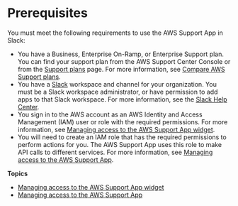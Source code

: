 # Prerequisites<a name="prerequisites-support-app-for-slack"></a>

You must meet the following requirements to use the AWS Support App in Slack:
+ You have a Business, Enterprise On\-Ramp, or Enterprise Support plan\. You can find your support plan from the AWS Support Center Console or from the [Support plans](https://console.aws.amazon.com/support/plans) page\. For more information, see [Compare AWS Support plans](http://aws.amazon.com/premiumsupport/plans/)\.
+ You have a [Slack](https://slack.com/) workspace and channel for your organization\. You must be a Slack workspace administrator, or have permission to add apps to that Slack workspace\. For more information, see the [Slack Help Center](https://slack.com/help/articles/222386767-Manage-app-approval-for-your-workspace)\.
+ You sign in to the AWS account as an AWS Identity and Access Management \(IAM\) user or role with the required permissions\. For more information, see [Managing access to the AWS Support App widget](slack-authorization-permissions.md)\.
+ You will need to create an IAM role that has the required permissions to perform actions for you\. The AWS Support App uses this role to make API calls to different services\. For more information, see [Managing access to the AWS Support App](support-app-permissions.md)\.

**Topics**
+ [Managing access to the AWS Support App widget](slack-authorization-permissions.md)
+ [Managing access to the AWS Support App](support-app-permissions.md)